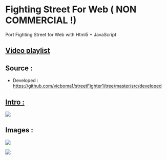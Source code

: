 # Fighting Street For Web ( NON COMMERCIAL !)
Port Fighting Street for Web with Html5 + JavaScript

## [Video playlist](https://www.youtube.com/playlist?list=PLNph7ndeSqE9OIWrsBeCKQTG4OvAWuBlZ) 

## Source : 
* Developed : https://github.com/vicboma1/streetFighter1/tree/master/src/developed

## [Intro :](https://www.youtube.com/watch?v=u7Q_HocWu8E&list=PLNph7ndeSqE9OIWrsBeCKQTG4OvAWuBlZ&index=1)

[![](https://github.com/vicboma1/streetFighter1/blob/master/gif/intro.gif)](https://www.youtube.com/watch?v=0Q1pxyNuRmc&list=PLNph7ndeSqE_UnmP9yFprGpAzudlRTg3r&index=1)

## Images :

![](https://github.com/vicboma1/streetFighter1/blob/master/images/Screen%20Shot%202016-04-04%20at%2016.05.05.png)

![](https://github.com/vicboma1/streetFighter1/blob/master/images/Screen%20Shot%202016-04-04%20at%2018.39.45.png)

